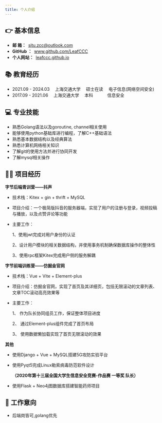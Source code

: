```yaml
---
title: 个人介绍
---
```

## 👉 基本信息

- **邮 箱：**&ensp;<a href="mailto:sjtu.zcc@outlook.com">sjtu.zcc@outlook.com</a>
- **GitHub ：**&ensp;<a href="mailto:www.github.com/LeafCCC">www.github.com/LeafCCC</a>
- **个人网站：**&ensp;<a href="mailto:leafccc.github.io">leafccc.github.io</a>

## 📚 教育经历

- 2021.09 - 2024.03&emsp; 上海交通大学&emsp; 硕士在读&emsp; 电子信息(网络空间安全)
- 2017.09 - 2021.06&emsp; 上海交通大学&emsp; 本科 &emsp; &emsp;&ensp;  信息安全

## 💻 专业技能

-   熟悉Golang语法以及goroutine, channel相关使用
-	能够使用python基础库进行编程，了解C++基础语法
-	熟悉基本数据结构以及经典算法
-	熟悉计算机网络相关知识
-	了解git的使用方法并进行协同开发
-	了解mysql相关操作


## 👨‍🔧 项目经历

**字节后端青训营——抖声**

- 技术栈：Kitex + gin + thrift + MySQL
- 项目介绍：一个极简版抖音的服务器端，实现了用户的注册与登录，视频投稿与播放，以及点赞评论等功能
- 主要工作：

    1、使用jwt完成对用户身份的认证

    2、设计用户模块的相关数据结构，并使用事务机制确保数据库操作的整体性

    3、使用rpc框架Kitex完成用户侧的服务解耦

**字节前端训练营——仿掘金官网**
-  技术栈：Vue + Vite + Element-plus
-  项目介绍：仿掘金官网，实现了首页及其详细页，包括无限滚动的文章列表、文章TOC滚动高亮效果等
-  主要工作：

    1、	作为队长协同组员工作，保证整体项目进度

    2、	通过Element-plus组件完成了首页布局

    3、	使用数据懒加载实现了首页无限滚动的效果

**其他**

-   使用Django + Vue + MySQL搭建5G攻防实验平台

-   使用Pyqt5完成Linux勒索病毒防范软件设计
    
     **（2020年第十三届全国大学生信息安全竞赛-作品赛 一等奖 队长）**

-   使用Flask + Neo4j图数据库搭建智能药师项目


## 📝 工作意向
 - 后端岗皆可,golang优先


